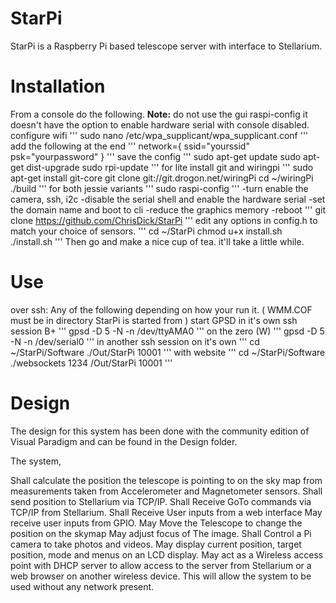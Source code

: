 # StarPi
StarPi is a Raspberry Pi based telescope server with interface to Stellarium.

# Installation

 From a console do the following. 
 **Note:** do not use the gui raspi-config it doesn't have the option to enable hardware serial with console disabled.
 configure wifi
'''
sudo nano /etc/wpa_supplicant/wpa_supplicant.conf
'''
 add the following at the end
'''
network={
      ssid="yourssid"
      psk="yourpassword"
}
'''
 save the config 
'''
sudo apt-get update
sudo apt-get dist-upgrade
sudo rpi-update
'''
 for lite install git and wiringpi
'''
sudo apt-get install git-core
git clone git://git.drogon.net/wiringPi
cd ~/wiringPi
./build
'''
 for both jessie variants
'''
sudo raspi-config 
'''
-turn enable the camera, ssh, i2c 
-disable the serial shell and enable the hardware serial
-set the domain name and boot to cli
-reduce the graphics memory
-reboot
'''
git clone https://github.com/ChrisDick/StarPi
'''
 edit any options in config.h to match your choice of sensors.
'''
cd ~/StarPi
chmod u+x install.sh
./install.sh
'''
Then go and make a nice cup of tea. it'll take a little while.

# Use
 over ssh: 
 Any of the following depending on how your run it. ( WMM.COF must be in directory StarPi is started from )
 start GPSD in it's own ssh session
 B+
'''
 gpsd -D 5 -N -n /dev/ttyAMA0
'''
 on the zero (W)
'''
gpsd -D 5 -N -n /dev/serial0 
'''
 in another ssh session
 on it's own 
'''
cd ~/StarPi/Software
./Out/StarPi 10001
'''
with website
'''
cd ~/StarPi/Software
./websockets 1234 /Out/StarPi 10001
'''
 
# Design

The design for this system has been done with the community edition of Visual Paradigm and can be found in the Design folder.

The system,

Shall calculate the position the telescope is pointing to on the sky map from measurements taken from Accelerometer and Magnetometer sensors.
Shall send position to Stellarium via TCP/IP.
Shall Receive GoTo commands via TCP/IP from Stellarium.
Shall Receive User inputs from a web interface
May receive user inputs from GPIO.
May Move the Telescope to change the position on the skymap
May adjust focus of The image.
Shall Control a Pi camera to take photos and videos.
May display current position, target position, mode and menus on an LCD display.
May act as a Wireless access point with DHCP server to allow access to the server from Stellarium or a web browser on another wireless device. This will allow the system to be used without any network present.

